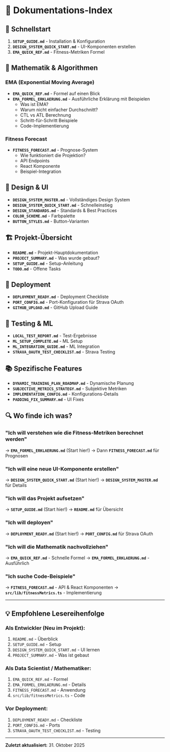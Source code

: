 # 📖 Dokumentations-Index

## 🚀 Schnellstart

1. **`SETUP_GUIDE.md`** - Installation & Konfiguration
2. **`DESIGN_SYSTEM_QUICK_START.md`** - UI-Komponenten erstellen
3. **`EMA_QUICK_REF.md`** - Fitness-Metriken Formel

## 📐 Mathematik & Algorithmen

### EMA (Exponential Moving Average)
- **`EMA_QUICK_REF.md`** - Formel auf einen Blick
- **`EMA_FORMEL_ERKLAERUNG.md`** - Ausführliche Erklärung mit Beispielen
  - Was ist EMA?
  - Warum nicht einfacher Durchschnitt?
  - CTL vs ATL Berechnung
  - Schritt-für-Schritt Beispiele
  - Code-Implementierung

### Fitness Forecast
- **`FITNESS_FORECAST.md`** - Prognose-System
  - Wie funktioniert die Projektion?
  - API Endpoints
  - React Komponente
  - Beispiel-Integration

## 🎨 Design & UI

- **`DESIGN_SYSTEM_MASTER.md`** - Vollständiges Design System
- **`DESIGN_SYSTEM_QUICK_START.md`** - Schnelleinstieg
- **`DESIGN_STANDARDS.md`** - Standards & Best Practices
- **`COLOR_SCHEME.md`** - Farbpalette
- **`BUTTON_STYLES.md`** - Button-Varianten

## 🏗️ Projekt-Übersicht

- **`README.md`** - Projekt-Hauptdokumentation
- **`PROJECT_SUMMARY.md`** - Was wurde gebaut?
- **`SETUP_GUIDE.md`** - Setup-Anleitung
- **`TODO.md`** - Offene Tasks

## 🚀 Deployment

- **`DEPLOYMENT_READY.md`** - Deployment Checkliste
- **`PORT_CONFIG.md`** - Port-Konfiguration für Strava OAuth
- **`GITHUB_UPLOAD.md`** - GitHub Upload Guide

## 🧪 Testing & ML

- **`LOCAL_TEST_REPORT.md`** - Test-Ergebnisse
- **`ML_SETUP_COMPLETE.md`** - ML Setup
- **`ML_INTEGRATION_GUIDE.md`** - ML Integration
- **`STRAVA_OAUTH_TEST_CHECKLIST.md`** - Strava Testing

## 📚 Spezifische Features

- **`DYNAMIC_TRAINING_PLAN_ROADMAP.md`** - Dynamische Planung
- **`SUBJECTIVE_METRICS_STRATEGY.md`** - Subjektive Metriken
- **`IMPLEMENTATION_CONFIG.md`** - Konfigurations-Details
- **`PADDING_FIX_SUMMARY.md`** - UI Fixes

## 🔍 Wo finde ich was?

### "Ich will verstehen wie die Fitness-Metriken berechnet werden"
→ **`EMA_FORMEL_ERKLAERUNG.md`** (Start hier!)
→ Dann **`FITNESS_FORECAST.md`** für Prognosen

### "Ich will eine neue UI-Komponente erstellen"
→ **`DESIGN_SYSTEM_QUICK_START.md`** (Start hier!)
→ **`DESIGN_SYSTEM_MASTER.md`** für Details

### "Ich will das Projekt aufsetzen"
→ **`SETUP_GUIDE.md`** (Start hier!)
→ **`README.md`** für Übersicht

### "Ich will deployen"
→ **`DEPLOYMENT_READY.md`** (Start hier!)
→ **`PORT_CONFIG.md`** für Strava OAuth

### "Ich will die Mathematik nachvollziehen"
→ **`EMA_QUICK_REF.md`** - Schnelle Formel
→ **`EMA_FORMEL_ERKLAERUNG.md`** - Ausführlich

### "Ich suche Code-Beispiele"
→ **`FITNESS_FORECAST.md`** - API & React Komponenten
→ **`src/lib/fitnessMetrics.ts`** - Implementierung

---

## 💡 Empfohlene Lesereihenfolge

### Als Entwickler (Neu im Projekt):
1. `README.md` - Überblick
2. `SETUP_GUIDE.md` - Setup
3. `DESIGN_SYSTEM_QUICK_START.md` - UI lernen
4. `PROJECT_SUMMARY.md` - Was ist gebaut

### Als Data Scientist / Mathematiker:
1. `EMA_QUICK_REF.md` - Formel
2. `EMA_FORMEL_ERKLAERUNG.md` - Details
3. `FITNESS_FORECAST.md` - Anwendung
4. `src/lib/fitnessMetrics.ts` - Code

### Vor Deployment:
1. `DEPLOYMENT_READY.md` - Checkliste
2. `PORT_CONFIG.md` - Ports
3. `STRAVA_OAUTH_TEST_CHECKLIST.md` - Testing

---

**Zuletzt aktualisiert:** 31. Oktober 2025
